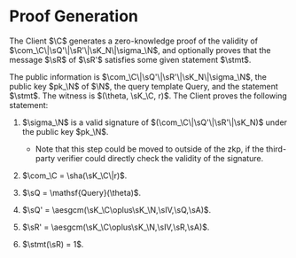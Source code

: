 # Proof Generation
The Client $\C$ generates a zero-knowledge proof of the validity of  $\com_\C\|\sQ'\|\sR'\|\sK_N\|\sigma_\N$, and optionally proves that the message $\sR$ of $\sR'$ satisfies some given statement $\stmt$. 

The public information is $\com_\C\|\sQ'\|\sR'\|\sK_N\|\sigma_\N$, the public key $pk_\N$ of $\N$, the query template $\mathsf{Query}$, and the statement $\stmt$. The witness is $(\theta, \sK_\C, r)$. The Client proves the following statement:

1. $\sigma_\N$ is a valid signature of $(\com_\C\|\sQ'\|\sR'\|\sK_N)$ under the public key $pk_\N$.
    - Note that this step could be moved to outside of the zkp, if the third-party verifier could directly check the validity of the signature.

2. $\com_\C = \sha(\sK_\C\|r)$.

3. $\sQ = \mathsf{Query}(\theta)$.

4. $\sQ' = \aesgcm(\sK_\C\oplus\sK_\N,\sIV,\sQ,\sA)$.

5. $\sR' = \aesgcm(\sK_\C\oplus\sK_\N,\sIV,\sR,\sA)$. 

6. $\stmt(\sR) = 1$.